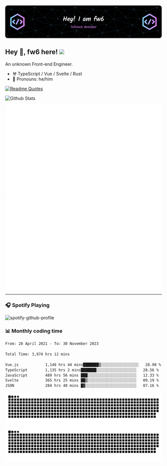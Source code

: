 ![Header](github-header-image.png)

## Hey 👋, fw6 here! <img src="https://github.githubassets.com/images/mona-whisper.gif" height="24" />


An unknown Front-end Engineer.

-   :hammer_and_pick: TypeScript / Vue / Svelte / Rust
-   :man: Pronouns: he/him


[![Readme Quotes](https://quotes-github-readme.vercel.app/api?type=horizontal&theme=algolia)](https://github.com/piyushsuthar/github-readme-quotes)



![Github Stats](https://github-readme-stats.vercel.app/api?username=fw6&bg_color=30,e96443,904e95&title_color=fff&text_color=fff)

![](https://raw.githubusercontent.com/fw6/github-stats-transparent/output/generated/overview.svg)
![](https://raw.githubusercontent.com/fw6/github-stats-transparent/output/generated/languages.svg)


---

### 🎧 Spotify Playing

<!-- ![spotify-github-profile](/img/default.svg) -->

![spotify-github-profile](https://spotify-github-profile.vercel.app/api/view.svg?uid=r6wn4hdvypv0lkzyrj0e0pjct&cover_image=true&theme=default&show_offline=true&background_color=9a10ad&interchange=true&bar_color_cover=true)



### :bar_chart: Monthly coding time 

<!--START_SECTION:waka-->

```txt
From: 28 April 2021 - To: 30 November 2023

Total Time: 3,974 hrs 12 mins

Vue.js            1,148 hrs 44 mins███████▒░░░░░░░░░░░░░░░░░   28.90 %
TypeScript        1,135 hrs 2 mins███████░░░░░░░░░░░░░░░░░░   28.56 %
JavaScript        489 hrs 56 mins ███░░░░░░░░░░░░░░░░░░░░░░   12.33 %
Svelte            365 hrs 25 mins ██▒░░░░░░░░░░░░░░░░░░░░░░   09.19 %
JSON              284 hrs 40 mins █▓░░░░░░░░░░░░░░░░░░░░░░░   07.16 %
```

<!--END_SECTION:waka-->




![github contribution grid snake animation](https://raw.githubusercontent.com/platane/platane/output/github-contribution-grid-snake-dark.svg#gh-dark-mode-only)![github contribution grid snake animation](https://raw.githubusercontent.com/platane/platane/output/github-contribution-grid-snake.svg#gh-light-mode-only)
